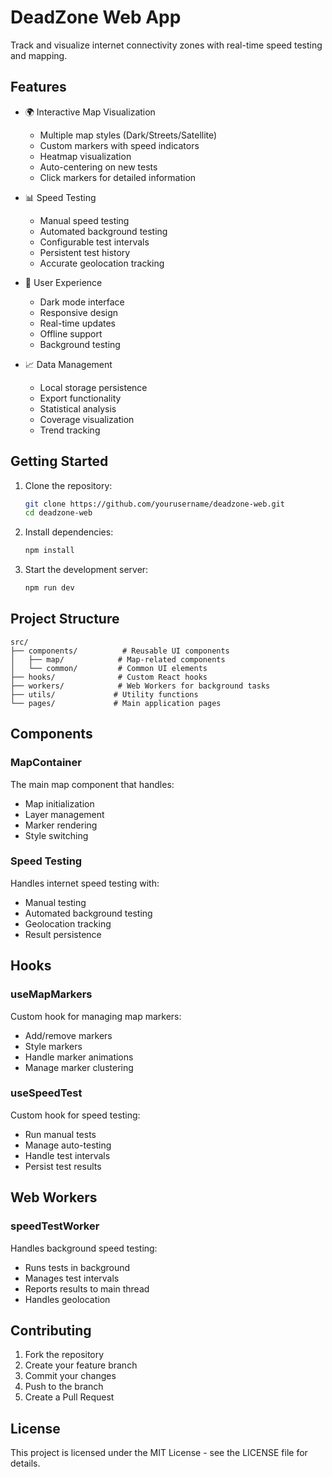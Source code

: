 # DeadZone Web App

Track and visualize internet connectivity zones with real-time speed testing and mapping.

## Features

- 🌍 Interactive Map Visualization
  - Multiple map styles (Dark/Streets/Satellite)
  - Custom markers with speed indicators
  - Heatmap visualization
  - Auto-centering on new tests
  - Click markers for detailed information

- 📊 Speed Testing
  - Manual speed testing
  - Automated background testing
  - Configurable test intervals
  - Persistent test history
  - Accurate geolocation tracking

- 📱 User Experience
  - Dark mode interface
  - Responsive design
  - Real-time updates
  - Offline support
  - Background testing

- 📈 Data Management
  - Local storage persistence
  - Export functionality
  - Statistical analysis
  - Coverage visualization
  - Trend tracking

## Getting Started

1. Clone the repository:
   ```bash
   git clone https://github.com/yourusername/deadzone-web.git
   cd deadzone-web
   ```

2. Install dependencies:
   ```bash
   npm install
   ```

3. Start the development server:
   ```bash
   npm run dev
   ```

## Project Structure

```
src/
├── components/          # Reusable UI components
│   ├── map/            # Map-related components
│   └── common/         # Common UI elements
├── hooks/              # Custom React hooks
├── workers/            # Web Workers for background tasks
├── utils/             # Utility functions
└── pages/             # Main application pages
```

## Components

### MapContainer
The main map component that handles:
- Map initialization
- Layer management
- Marker rendering
- Style switching

### Speed Testing
Handles internet speed testing with:
- Manual testing
- Automated background testing
- Geolocation tracking
- Result persistence

## Hooks

### useMapMarkers
Custom hook for managing map markers:
- Add/remove markers
- Style markers
- Handle marker animations
- Manage marker clustering

### useSpeedTest
Custom hook for speed testing:
- Run manual tests
- Manage auto-testing
- Handle test intervals
- Persist test results

## Web Workers

### speedTestWorker
Handles background speed testing:
- Runs tests in background
- Manages test intervals
- Reports results to main thread
- Handles geolocation

## Contributing

1. Fork the repository
2. Create your feature branch
3. Commit your changes
4. Push to the branch
5. Create a Pull Request

## License

This project is licensed under the MIT License - see the LICENSE file for details.